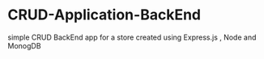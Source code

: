 # CRUD-Application-BackEnd
 simple CRUD BackEnd app for a store created using Express.js , Node and MonogDB
